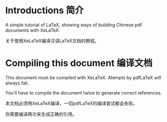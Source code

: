 # Introductions 简介
A simple tutorial of LaTeX, showing ways of building Chinese pdf documents with XeLaTeX.

关于使用XeLaTeX编译汉语LaTeX文档的教程。

# Compiling this document 编译文档
This document must be compiled with XeLaTeX. Atempts by pdfLaTeX will always fail.

You'll have to compile the document twice to generate correct references.


本文档必须用XeLaTeX编译，一切pdfLaTeX的编译尝试都会失败。

你需要编译两次来生成正确的引用。
